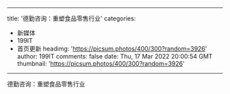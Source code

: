 
---
title: '德勤咨询：重塑食品零售行业'
categories: 
 - 新媒体
 - 199IT
 - 首页更新
headimg: 'https://picsum.photos/400/300?random=3926'
author: 199IT
comments: false
date: Thu, 17 Mar 2022 20:00:54 GMT
thumbnail: 'https://picsum.photos/400/300?random=3926'
---

<div>   
德勤咨询：重塑食品零售行业  
</div>
            